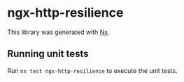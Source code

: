 # ngx-http-resilience

This library was generated with [Nx](https://nx.dev).

## Running unit tests

Run `nx test ngx-http-resilience` to execute the unit tests.
